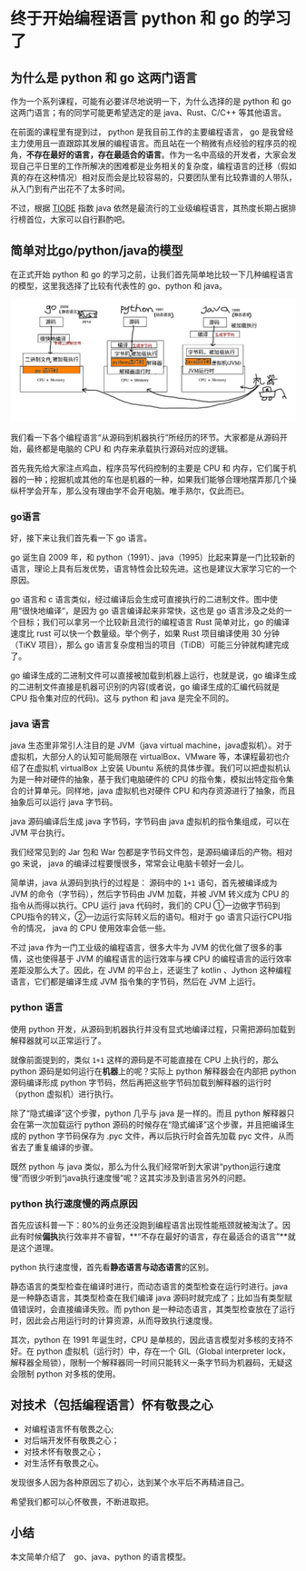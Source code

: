 # 终于开始编程语言 python 和 go 的学习了

## 为什么是 python 和 go 这两门语言

作为一个系列课程，可能有必要详尽地说明一下，为什么选择的是 python 和 go 这两门语言；有的同学可能更希望选定的是 java、Rust、C/C++ 等其他语言。

在前面的课程里有提到过， python 是我目前工作的主要编程语言， go 是我曾经主力使用且一直跟踪其发展的编程语言。而且站在一个稍微有点经验的程序员的视角，**不存在最好的语言，存在最适合的语言**。作为一名中高级的开发者，大家会发现自己平日里的工作所解决的困难都是业务相关的复杂度，编程语言的迁移（假如真的存在这种情况）相对反而会是比较容易的，只要团队里有比较靠谱的人带队，从入门到有产出花不了太多时间。

不过，根据 [TIOBE](https://www.tiobe.com) 指数 java 依然是最流行的工业级编程语言，其热度长期占据排行榜首位，大家可以自行斟酌吧。

## 简单对比go/python/java的模型

在正式开始 python 和 go 的学习之前，让我们首先简单地比较一下几种编程语言的模型，这里我选择了比较有代表性的 go、python 和 java。

![几种编程语言的模型](./imgs/004_why_python_and_go.png "几种编程语言的模型")

我们看一下各个编程语言“从源码到机器执行”所经历的环节。大家都是从源码开始，最终都是电脑的 CPU 和 内存来承载执行源码对应的逻辑。

首先我先给大家注点鸡血，程序员写代码控制的主要是 CPU 和 内存，它们属于机器的一种；挖掘机或其他的车也是机器的一种，如果我们能够合理地摆弄那几个操纵杆学会开车，那么没有理由学不会开电脑。唯手熟尔，仅此而已。

### go语言
好，接下来让我们首先看一下 go 语言。

go 诞生自 2009 年，和 python（1991）、java（1995）比起来算是一门比较新的语言，理论上具有后发优势，语言特性会比较先进。这也是建议大家学习它的一个原因。

go 语言和 c 语言类似，经过编译后会生成可直接执行的二进制文件。图中使用“很快地编译“，是因为 go 语言编译起来非常快，这也是 go 语言涉及之处的一个目标；我们可以拿另一个比较新且流行的编程语言 Rust 简单对比，go 的编译速度比 rust 可以快一个数量级。举个例子，如果 Rust 项目编译使用 30 分钟（TiKV 项目），那么 go 语言复杂度相当的项目（TiDB）可能三分钟就构建完成了。

go 编译生成的二进制文件可以直接被加载到机器上运行，也就是说，go 编译生成的二进制文件直接是机器可识别的内容(或者说，go 编译生成的汇编代码就是 CPU 指令集对应的代码)。这与 python 和 java 是完全不同的。


### java 语言

java 生态里非常引人注目的是 JVM（java virtual machine，java虚拟机）。对于虚拟机，大部分人的认知可能局限在 virtualBox、VMware 等，本课程最初也介绍了在虚拟机 virtualBox 上安装 Ubuntu 系统的具体步骤。我们可以把虚拟机认为是一种对硬件的抽象，基于我们电脑硬件的 CPU 的指令集，模拟出特定指令集合的计算单元。同样地，java 虚拟机也对硬件 CPU 和内存资源进行了抽象，而且抽象后可以运行 java 字节码。

java 源码编译后生成 java 字节码，字节码由 java 虚拟机的指令集组成，可以在 JVM 平台执行。

我们经常见到的 Jar 包和 War 包都是字节码文件包，是源码编译后的产物。相对 go 来说， java 的编译过程要慢很多，常常会让电脑卡顿好一会儿。

简单讲，java 从源码到执行的过程是： 源码中的 `1+1` 语句，首先被编译成为 JVM 的命令（字节码），然后字节码由 JVM 加载，并被 JVM 转义成为 CPU 的指令从而得以执行。CPU 运行 java 代码时，我们的 CPU ①一边做字节码到CPU指令的转义，②一边运行实际转义后的语句。相对于 go 语言只运行CPU指令的情况， java 的 CPU 使用效率会低一些。

不过 java 作为一门工业级的编程语言，很多大牛为 JVM 的优化做了很多的事情，这也使得基于 JVM 的编程语言的运行效率与裸 CPU 的编程语言的运行效率差距没那么大了。因此，在 JVM 的平台上，还诞生了 kotlin 、Jython 这种编程语言，它们都是编译生成 JVM 指令集的字节码，然后在 JVM 上运行。

### python 语言

使用 python 开发，从源码到机器执行并没有显式地编译过程，只需把源码加载到解释器就可以正常运行了。

就像前面提到的，类似 `1+1` 这样的源码是不可能直接在 CPU 上执行的，那么 python 源码是如何运行在**机器**上的呢？实际上 python 解释器会在内部把 python 源码编译形成 python 字节码，然后再把这些字节码加载到解释器的运行时（python 虚拟机）进行执行。

除了“隐式编译”这个步骤，python 几乎与 java 是一样的。而且 python 解释器只会在第一次加载运行 python 源码的时候存在“隐式编译”这个步骤，并且把编译生成的 python 字节码保存为 .pyc 文件，再以后执行时会首先加载 pyc 文件，从而省去了重复编译的步骤。

既然 python 与 java 类似，那么为什么我们经常听到大家讲“python运行速度慢”而很少听到“java执行速度慢”呢？这其实涉及到语言另外的问题。

### python 执行速度慢的两点原因

首先应该科普一下：80%的业务还没跑到编程语言出现性能瓶颈就被淘汰了。因此有时候**偏执**执行效率并不睿智，**“不存在最好的语言，存在最适合的语言”**就是这个道理。

python 执行速度慢，首先看**静态语言与动态语言**的区别。

静态语言的类型检查在编译时进行，而动态语言的类型检查在运行时进行。java 是一种静态语言，其类型检查在我们编译 java 源码时就完成了；比如当有类型赋值错误时，会直接编译失败。而 python 是一种动态语言，其类型检查放在了运行时，因此会占用运行时的计算资源，从而导致执行速度慢。

其次，python 在 1991 年诞生时，CPU 是单核的，因此语言模型对多核的支持不好。在 python 虚拟机（运行时）中，存在一个 GIL（Global interpreter lock，解释器全局锁），限制一个解释器同一时间只能转义一条字节码为机器码，无疑这会限制 python 对多核的使用。


## 对技术（包括编程语言）怀有敬畏之心

* 对编程语言怀有敬畏之心;
* 对后端开发怀有敬畏之心；
* 对技术怀有敬畏之心；
* 对生活怀有敬畏之心。

发现很多人因为各种原因忘了初心，达到某个水平后不再精进自己。

希望我们都可以心怀敬畏，不断进取把。


## 小结

本文简单介绍了　go、java、python 的语言模型。